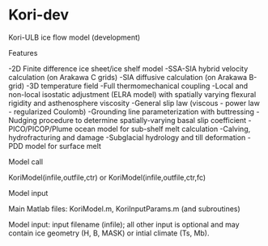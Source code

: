 # Kori-dev
Kori-ULB ice flow model (development)

Features

-2D Finite difference ice sheet/ice shelf model
-SSA-SIA hybrid velocity calculation (on Arakawa C grids)
-SIA diffusive calculation (on Arakawa B-grid)
-3D temperature field
-Full thermomechanical coupling
-Local and non-local isostatic adjustment (ELRA model) with spatially
    varying flexural rigidity and asthenosphere viscosity
-General slip law (viscous - power law - regularized Coulomb)
-Grounding line parameterization with buttressing
-Nudging procedure to determine spatially-varying basal slip coefficient
-PICO/PICOP/Plume ocean model for sub-shelf melt calculation
-Calving, hydrofracturing and damage
-Subglacial hydrology and till deformation
-PDD model for surface melt


Model call

  KoriModel(infile,outfile,ctr)
              or
  KoriModel(infile,outfile,ctr,fc)


Model input

Main Matlab files: KoriModel.m, KoriInputParams.m (and subroutines)

Model input: input filename (infile); all other input is optional and
  may contain ice geometry (H, B, MASK) or intial climate (Ts, Mb).
  
  
